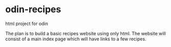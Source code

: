 # odin-recipes
html project for odin

The plan is to build a basic recipes website using only html.
The website will consist of a main index page which will have links
to a few recipes.